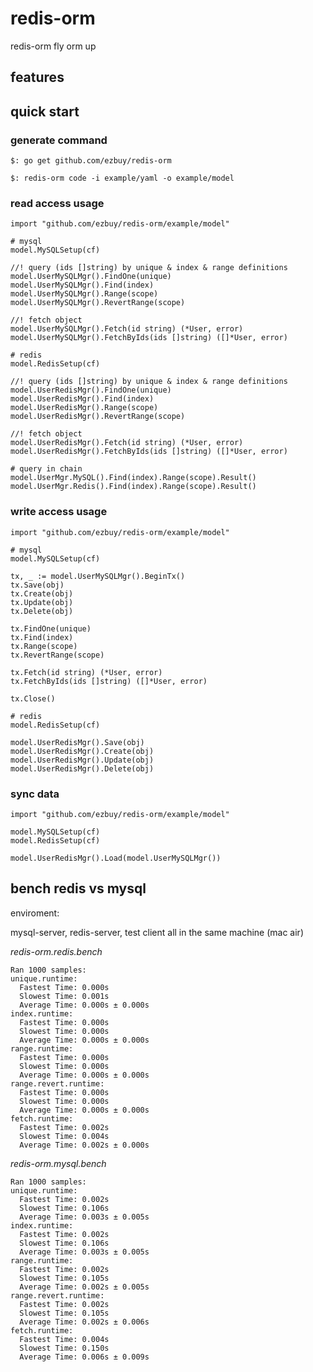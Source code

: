 # redis-orm

redis-orm fly orm up 

## features

## quick start

### generate command

````
$: go get github.com/ezbuy/redis-orm

$: redis-orm code -i example/yaml -o example/model

````

### read access usage

````
import "github.com/ezbuy/redis-orm/example/model"

# mysql
model.MySQLSetup(cf)

//! query (ids []string) by unique & index & range definitions
model.UserMySQLMgr().FindOne(unique)
model.UserMySQLMgr().Find(index)
model.UserMySQLMgr().Range(scope)
model.UserMySQLMgr().RevertRange(scope)

//! fetch object 
model.UserMySQLMgr().Fetch(id string) (*User, error)
model.UserMySQLMgr().FetchByIds(ids []string) ([]*User, error)

# redis
model.RedisSetup(cf)

//! query (ids []string) by unique & index & range definitions
model.UserRedisMgr().FindOne(unique)
model.UserRedisMgr().Find(index)
model.UserRedisMgr().Range(scope)
model.UserRedisMgr().RevertRange(scope)

//! fetch object 
model.UserRedisMgr().Fetch(id string) (*User, error)
model.UserRedisMgr().FetchByIds(ids []string) ([]*User, error)

# query in chain
model.UserMgr.MySQL().Find(index).Range(scope).Result()
model.UserMgr.Redis().Find(index).Range(scope).Result()

````

### write access usage

````
import "github.com/ezbuy/redis-orm/example/model"

# mysql
model.MySQLSetup(cf)

tx, _ := model.UserMySQLMgr().BeginTx()
tx.Save(obj)
tx.Create(obj)
tx.Update(obj)
tx.Delete(obj)

tx.FindOne(unique)
tx.Find(index)
tx.Range(scope)
tx.RevertRange(scope)

tx.Fetch(id string) (*User, error)
tx.FetchByIds(ids []string) ([]*User, error)

tx.Close()

# redis
model.RedisSetup(cf)

model.UserRedisMgr().Save(obj)
model.UserRedisMgr().Create(obj)
model.UserRedisMgr().Update(obj)
model.UserRedisMgr().Delete(obj)

````

### sync data

````
import "github.com/ezbuy/redis-orm/example/model"

model.MySQLSetup(cf)
model.RedisSetup(cf)

model.UserRedisMgr().Load(model.UserMySQLMgr())

````

## bench redis vs mysql

enviroment:
  
  mysql-server, redis-server, test client all in the same machine (mac air)

*redis-orm.redis.bench*
  
    Ran 1000 samples:
    unique.runtime:
      Fastest Time: 0.000s
      Slowest Time: 0.001s
      Average Time: 0.000s ± 0.000s
    index.runtime:
      Fastest Time: 0.000s
      Slowest Time: 0.000s
      Average Time: 0.000s ± 0.000s
    range.runtime:
      Fastest Time: 0.000s
      Slowest Time: 0.000s
      Average Time: 0.000s ± 0.000s
    range.revert.runtime:
      Fastest Time: 0.000s
      Slowest Time: 0.000s
      Average Time: 0.000s ± 0.000s
    fetch.runtime:
      Fastest Time: 0.002s
      Slowest Time: 0.004s
      Average Time: 0.002s ± 0.000s

*redis-orm.mysql.bench*
  
    Ran 1000 samples:
    unique.runtime:
      Fastest Time: 0.002s
      Slowest Time: 0.106s
      Average Time: 0.003s ± 0.005s
    index.runtime:
      Fastest Time: 0.002s
      Slowest Time: 0.106s
      Average Time: 0.003s ± 0.005s
    range.runtime:
      Fastest Time: 0.002s
      Slowest Time: 0.105s
      Average Time: 0.002s ± 0.005s
    range.revert.runtime:
      Fastest Time: 0.002s
      Slowest Time: 0.105s
      Average Time: 0.002s ± 0.006s
    fetch.runtime:
      Fastest Time: 0.004s
      Slowest Time: 0.150s
      Average Time: 0.006s ± 0.009s


